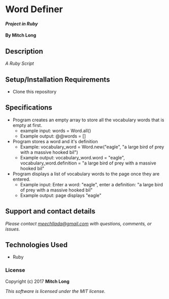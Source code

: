 # Word Definer

#### _Project in Ruby_

#### By Mitch Long

## Description

_A Ruby Script_

## Setup/Installation Requirements

* Clone this repository

## Specifications

* Program creates an empty array to store all the vocabulary words that is empty at first.
  * example input: words = Word.all()
  * Example output: @@words = []
* Program stores a word and it's definition
  * Example: vocabulary_word = Word.new("eagle", "a large bird of prey with a massive hooked bil")
  * Example output: vocabulary_word.word = "eagle", vocabulary_word.definition = "a large bird of prey with a massive hooked bil"
* Program displays a list of vocabulary words to the page once they are entered.
  * Example input: Enter a word: "eagle", enter a definition: "a large bird of prey with a massive hooked bil"
  * Example output: page displays "eagle"


## Support and contact details

_Please contact [meechllada@gmail.com](mailto:meechllada@gmail.com) with questions, comments, or issues._

## Technologies Used

* Ruby

### License

Copyright (c) 2017 **Mitch Long**

*This software is licensed under the MIT license.*
